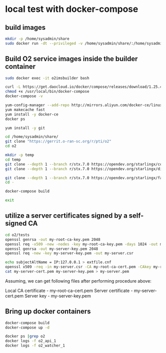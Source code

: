 
# local test with docker-compose

## build images

```sh
mkdir -p /home/sysadmin/share
sudo docker run -dt --privileged -v /home/sysadmin/share/:/home/sysadmin/share/ -v /var/run:/var/run --name o2imsbuilder centos:7
```

## Build O2 service images inside the builder container


```sh
sudo docker exec -it o2imsbuilder bash
```


```sh
curl -L https://get.daocloud.io/docker/compose/releases/download/1.25.4/docker-compose-`uname -s`-`uname -m` > /usr/local/bin/docker-compose
chmod +x /usr/local/bin/docker-compose
docker-compose -v

yum-config-manager --add-repo http://mirrors.aliyun.com/docker-ce/linux/centos/docker-ce.repo
yum makecache fast
yum install -y docker-ce
docker ps

yum install -y git

cd /home/sysadmin/share/
git clone "https://gerrit.o-ran-sc.org/r/pti/o2"
cd o2

mkdir -p temp
cd temp
git clone --depth 1 --branch r/stx.7.0 https://opendev.org/starlingx/config.git
git clone --depth 1 --branch r/stx.7.0 https://opendev.org/starlingx/distcloud-client.git

git clone --depth 1 --branch r/stx.7.0 https://opendev.org/starlingx/fault.git
cd -

docker-compose build

exit

```

## utilize a server certificates signed by a self-signed CA

~~~sh
cd o2/tests
openssl genrsa -out my-root-ca-key.pem 2048
openssl req -x509 -new -nodes -key my-root-ca-key.pem -days 1024 -out my-root-ca-cert.pem -outform PEM
openssl genrsa -out my-server-key.pem 2048
openssl req -new -key my-server-key.pem -out my-server.csr

echo subjectAltName = IP:127.0.0.1 > extfile.cnf
openssl x509 -req -in my-server.csr -CA my-root-ca-cert.pem -CAkey my-root-ca-key.pem -CAcreateserial -out my-server-cert.pem -days 365 -extfile extfile.cnf
cat my-server-cert.pem my-server-key.pem > my-server.pem

~~~

Assuming, we can get following files after performing procedure above:

Local CA certificate - my-root-ca-cert.pem
Server certificate - my-server-cert.pem
Server key - my-server-key.pem


## Bring up docker containers

~~~sh
docker-compose build
docker-compose up -d

docker ps |grep o2
docker logs -f o2_api_1
docker logs -f o2_watcher_1
~~~
